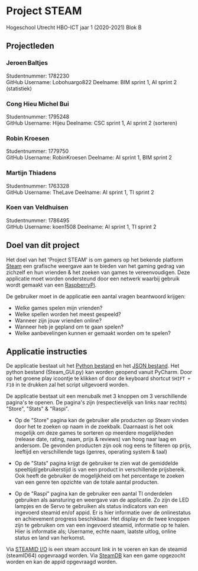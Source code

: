 # Project STEAM
Hogeschool Utrecht
HBO-ICT jaar 1 (2020-2021)
Blok B

## Projectleden
### Jeroen Baltjes
Studentnummer: 1782230  
GitHub Username: Lobohuargo822
Deelname: BIM sprint 1, AI sprint 2 (statistiek)
### Cong Hieu Michel Bui
Studentnummer: 1795248  
GitHub Username: Hijeu
Deelname: CSC sprint 1, AI sprint 2 (sorteren)
### Robin Kroesen
Studentnummer: 1779750  
GitHub Username: RobinKroesen
Deelname: AI sprint 1, BIM sprint 2
### Martijn Thiadens
Studentnummer: 1763328  
GitHub Username: TheLave
Deelname: AI sprint 1, TI sprint 2
### Koen van Veldhuisen
Studentnummer: 1786495  
GitHub Username: koen1508
Deelname: AI sprint 1, TI sprint 2

## Doel van dit project
Het doel van het 'Project STEAM' is om gamers op het bekende platform [Steam](https://store.steampowered.com/) een grafische weergave aan te bieden van het gaming gedrag van zichzelf en hun vrienden & het zoeken van games te vereenvoudigen. Deze applicatie moet worden ondersteund door een netwerk waarbij gebruik wordt gemaakt van een [RaspberryPi](https://www.raspberrypi.org/).

De gebruiker moet in de applicatie een aantal vragen beantwoord krijgen:
- Welke games spelen mijn vrienden?
- Welke spellen worden het meest gespeeld?
- Wanneer zijn jouw vrienden online?
- Wanneer heb je gepland om te gaan spelen?
- Welke aanbevelingen kunnen er gemaakt worden om te spelen?

## Applicatie instructies
De applicatie bestaat uit het [Python bestand](https://github.com/TheLave/ProjectSTEAM/blob/main/Steam%20GUI.py) en het [JSON bestand](https://github.com/TheLave/ProjectSTEAM/blob/main/steam.json). Het python bestand (Steam_GUI.py) kan worden geopend vanuit PyCharm. Door op het groene play icoontje te klikken of door de keyboard shortcut `SHIFT + F10` in te drukken zal het script uitgevoerd worden.

De applicatie bestaat uit een menubalk met 3 knoppen om 3 verschillende pagina's te openen. De pagina's zijn (respectievelijk van links naar rechts) "Store", "Stats" & "Raspi". 
- Op de "Store" pagina kan de gebruiker alle producten op Steam vinden door het te zoeken op naam in de zoekbalk. 
Daarnaast is het ook mogelijk om deze games te sorteren op meerdere mogelijkheden (release date, rating, naam, prijs & reviews) van hoog naar laag en andersom.
De gevonden producten zijn ook nog eens te filteren op prijs, leeftijd en verschillende tags (genres, operating system & taal)

- Op de "Stats" pagina krijgt de gebruiker te zien wat de gemiddelde speeltijd/gebruikerstijd is van een product in verschillende prijsbereik.
Ook heeft de gebruiker de mogelijkheid om het percentage te zoeken van een genre ten opzichte van de totale aantal producten.

- Op de "Raspi" pagina kan de gebruiker een aantal TI onderdelen gebruiken als aansturing en weergave van de applicatie. Zo zijn de LED lampjes en de Servo te gebruiken als status indicators van een ingevoerd steamid en/of appid. Er is hier informatie over de onlinestatus en achievement progress beschikbaar. Het display en de twee knoppen zijn te gebruiken om van een ingevoerd steamid, informatie op te halen. Hier is informatie als; Username, echte naam, laatste uitlog, online status en land van herkomst.

Via [STEAMID I/O](https://steamid.io/) is een steam account link in te voeren en kan de steamid (steamID64) opgevraagd worden.
Via [SteamDB](https://steamdb.info/apps/) kan een game opgezocht worden en kan de appid opgevraagd worden.
